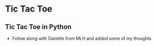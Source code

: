 # Tic Tac Toe
## Tic Tac Toe in Python
- Follow along with Danielle from MLH and added some of my thoughts
